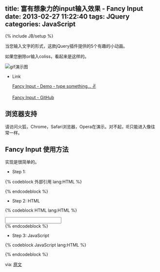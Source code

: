 title: 富有想象力的input输入效果 - Fancy Input
date: 2013-02-27 11:22:40
tags: JQuery
categories: JavaScript
---

{% include JB/setup %}



当您输入文字的形式，这款jQuery插件提供的5个有趣的小动画。

如果您删除or输入coliss，看起来是这样的。

![gif演示图](http://i.imgur.com/3g9ulAS.gif)

* Link

    [Fancy Input - Demo - type something... ✌](http://dropthebit.com/demos/fancy_input/fancyInput.html)

    [Fancy Input - GitHub](https://github.com/yairEO/fancyInput)

<!-- more -->

## 浏览器支持

请访问火狐，Chrome，Safari浏览器，Opera在演示。对不起，IE只能进入像往常一样。

## Fancy Input 使用方法

实现是很简单的。

* Step 1: 

{% codeblock 外部引用 lang:HTML %}
<link rel="stylesheet" href="fancyInput.css">
<script src="http://ajax.googleapis.com/ajax/libs/jquery/1.9.1/jquery.min.js"></script>
<script src='fancyInput.js'></script>
{% endcodeblock %}

* Step 2: HTML

{% codeblock HTML lang:HTML %}
<div>
    <input type='text' />
</div>
<div>
    <textare></textarea>
</div>
{% endcodeblock %}

* Step 3: JavaScript

{% codeblock JavaScript lang:HTML %}
<script>
    $('div :input').fancyInput();
</script>
{% endcodeblock %}


via: [原文](http://coliss.com/articles/build-websites/operation/javascript/jquery-plugin-fancyinput.html)